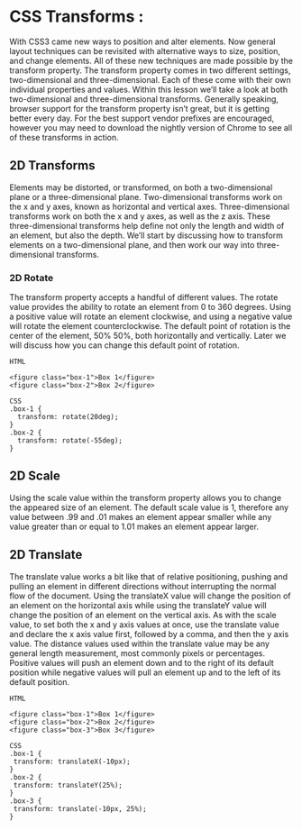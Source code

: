# CSS Transforms :
With CSS3 came new ways to position and alter elements. Now general layout techniques can be revisited with alternative ways to size, position, and change elements. All of these new techniques are made possible by the transform property.
The transform property comes in two different settings, two-dimensional and three-dimensional. Each of these come with their own individual properties and values.
Within this lesson we’ll take a look at both two-dimensional and three-dimensional transforms. Generally speaking, browser support for the transform property isn’t great, but it is getting better every day. For the best support vendor prefixes are encouraged, however you may need to download the nightly version of Chrome to see all of these transforms in action.


## 2D Transforms
Elements may be distorted, or transformed, on both a two-dimensional plane or a three-dimensional plane. Two-dimensional transforms work on the x and y axes, known as horizontal and vertical axes. Three-dimensional transforms work on both the x and y axes, as well as the z axis. These three-dimensional transforms help define not only the length and width of an element, but also the depth. We’ll start by discussing how to transform elements on a two-dimensional plane, and then work our way into three-dimensional transforms.

### 2D Rotate
The transform property accepts a handful of different values. The rotate value provides the ability to rotate an element from 0 to 360 degrees. Using a positive value will rotate an element clockwise, and using a negative value will rotate the element counterclockwise. The default point of rotation is the center of the element, 50% 50%, both horizontally and vertically. Later we will discuss how you can change this default point of rotation.
```
HTML

<figure class="box-1">Box 1</figure>
<figure class="box-2">Box 2</figure>
```
```              
CSS
.box-1 {
  transform: rotate(20deg);
}
.box-2 {
  transform: rotate(-55deg);
}
```
## 2D Scale
Using the scale value within the transform property allows you to change the appeared size of an element. 
The default scale value is 1, therefore any value between .99 and .01 makes an element appear smaller while any value greater than or equal to 1.01 makes an element appear larger.
## 2D Translate
The translate value works a bit like that of relative positioning, pushing and pulling an element in different directions without interrupting the normal flow of the document. Using the translateX value will change the position of an element on the horizontal axis while using the translateY value will change the position of an element on the vertical axis.
As with the scale value, to set both the x and y axis values at once, use the translate value and declare the x axis value first, followed by a comma, and then the y axis value.
The distance values used within the translate value may be any general length measurement, most commonly pixels or percentages. Positive values will push an element down and to the right of its default position while negative values will pull an element up and to the left of its default position.
```
HTML

<figure class="box-1">Box 1</figure>
<figure class="box-2">Box 2</figure>
<figure class="box-3">Box 3</figure>

 ```  
 ```
CSS
.box-1 {
  transform: translateX(-10px);
}
.box-2 {
  transform: translateY(25%);
}
.box-3 {
  transform: translate(-10px, 25%);
}
```

